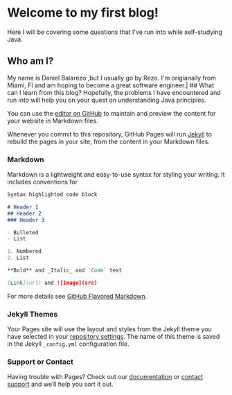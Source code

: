 # Welcome to my first blog!
   Here I will be covering some questions that I've run into while self-studying Java.  
   
## Who am I?
   My name is Daniel Balarezo ,but I usually go by Rezo. I'm origianally from Miami, Fl and am hoping to become a great software engineer.| ## What can I learn from this blog?
   Hopefully, the problems I have encountered and run into will help you on your quest on understanding Java principles.
   


You can use the [editor on GitHub](https://github.com/DanRezo/First-Timers/edit/master/README.md) to maintain and preview the content for your website in Markdown files.

Whenever you commit to this repository, GitHub Pages will run [Jekyll](https://jekyllrb.com/) to rebuild the pages in your site, from the content in your Markdown files.

### Markdown

Markdown is a lightweight and easy-to-use syntax for styling your writing. It includes conventions for

```markdown
Syntax highlighted code block

# Header 1
## Header 2
### Header 3

- Bulleted
- List

1. Numbered
2. List

**Bold** and _Italic_ and `Code` text

[Link](url) and ![Image](src)
```

For more details see [GitHub Flavored Markdown](https://guides.github.com/features/mastering-markdown/).

### Jekyll Themes

Your Pages site will use the layout and styles from the Jekyll theme you have selected in your [repository settings](https://github.com/DanRezo/First-Timers/settings). The name of this theme is saved in the Jekyll `_config.yml` configuration file.

### Support or Contact

Having trouble with Pages? Check out our [documentation](https://help.github.com/categories/github-pages-basics/) or [contact support](https://github.com/contact) and we’ll help you sort it out.
